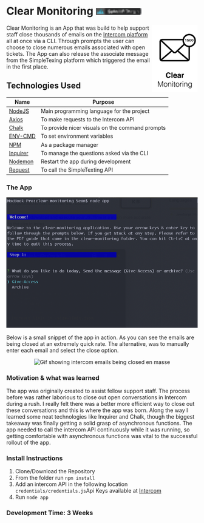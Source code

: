 # Clear Monitoring <a href="https://github.com/SeanMcTernan" target="_blank"><img src="https://raw.githubusercontent.com/SeanMcTernan/SeanMcTernan/140c9255ba95e71fc0988bc36cc1f327fe360b9f/ReadMe_Badge.svg" width="120"/></a>


<img src="https://raw.githubusercontent.com/SeanMcTernan/SeanMcTernan/342bcf0aafc064e7fbb3c56c9b7a444ce3585ca7/Clear-Monitoring_Logo.svg" align="right"
     alt="Clear-Monitoring App Image By Sean Mc Ternan " width="120" height="178">


Clear Monitoring is an App that was build to help support staff close thousands of emails on the <a href="https://www.intercom.com/" target="_blank">Intercom platform</a> all at once via a CLI. Through prompts the user can choose to close numerous emails associated with open tickets. The App can also release the associate message from the SimpleTexing platform which triggered the email in the first place. 


## Technologies Used
| Name                                                        | Purpose                                                                                                    |
| ----------------------------------------------------------- | ---------------------------------------------------------------------------------------------------------- |
| [NodeJS](https://nodejs.org/en/)         | Main programming language for the project |
| [Axios](https://www.npmjs.com/package/axios)                      | To make requests to the Intercom API |
| [Chalk](https://www.npmjs.com/package/chalk) | To provide nicer visuals on the command prompts                                                          |
| [ENV-CMD](https://www.npmjs.com/package/env-cmd)                     | To set environment variables                                                                                        |
| [NPM](https://www.npmjs.com/)                                | As a package manager                                                         |
| [Inquirer](https://www.npmjs.com/package/inquirer)               | To manage the questions asked via the CLI                                                                                 |
| [Nodemon](https://www.npmjs.com/package/nodemon)                            | Restart the app during development                                                                                       |
| [Request](https://www.npmjs.com/package/request)                                   | To call the SimpleTexting API    

### The App

<p align="center">
  <img src="https://github.com/SeanMcTernan/SeanMcTernan/blob/main/Clear_Monitoring_Sample.png?raw=true" alt="Clear Monitoring CLI" width="738">
</p>

Below is a small snippet of the app in action. As you can see the emails are being closed at an extremely quick rate. The alternative, was to manually enter each email and select the close option.  

<p align="center">
<img src="https://github.com/SeanMcTernan/SeanMcTernan/blob/main/Intercom.gif?raw=true"
  alt="Gif showing intercom emails being closed en masse"
  width="500">
</p>

### Motivation & what was learned

The app was originally created to assist fellow support staff. The process before was rather laborious to close out open conversations in Intercom during a rush. I really felt there was a better more efficient way to close out these conversations and this is where the app was born. Along the way I learned some neat technologies like Inquirer and Chalk, though the biggest takeaway was finally getting a solid grasp of asynchronous functions. The app needed to call the intercom API continuously while it was running, so getting comfortable with asynchronous functions was vital to the successful rollout of the app. 

### Install Instructions

1. Clone/Download the Repository 
2. From the folder run `npm install`
3. Add an intercom API in the following location `credentials/credentials.js`Api Keys available at [Intercom](https://www.intercom.com/) 
4. Run `node app`

### Development Time: 3 Weeks
